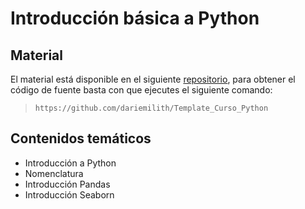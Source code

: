 # Introducción básica a Python

## Material

El material está disponible en el siguiente [repositorio](https://github.com/dariemilith/Template_Curso_Python), para obtener el código de fuente basta con que ejecutes el siguiente comando:

> `https://github.com/dariemilith/Template_Curso_Python`


## Contenidos temáticos

* Introducción a Python
* Nomenclatura
* Introducción Pandas
* Introducción Seaborn
